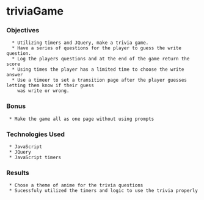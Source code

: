 # triviaGame

### Objectives

      * Utilizing timers and JQuery, make a trivia game.
      * Have a series of questions for the player to guess the write question.
      * Log the players questions and at the end of the game return the score
      * Using times the player has a limited time to choose the write answer
      * Use a timeer to set a transition page after the player guesses letting them know if their guess
        was write or wrong.

### Bonus
     
     * Make the game all as one page without using prompts
     
### Technologies Used

     * JavaScript
     * JQuery
     * JavaScript timers
     
### Results

     * Chose a theme of anime for the trivia questions
     * Sucessfuly utilized the timers and logic to use the trivia properly
